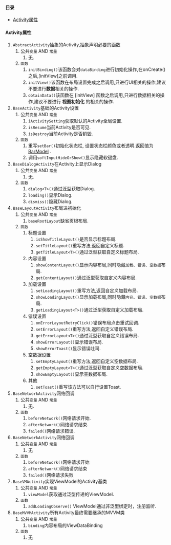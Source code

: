 #### 目录

* [Activity属性](#Activity属性)

#### Activity属性

1. `AbstractActivity`抽象的Activity,抽象声明必要的函数
    1. 公共`变量` AND `常量`
        1. 无.
    2. `函数`
        1. `initBinding()`该函数会对`dataBinding`进行初始化操作,在onCreate()之后,[initView]之前调用.
        2. `initView()`该函数在布局设置完成之后调用,只进行UI相关的操作,建议不要进行**数据**相关的操作.
        3. `obtainData()`该函数在 [initView] 函数之后调用,只进行数据相关的操作,建议不要进行 **视图初始化** 的相关的操作.
2. `BaseActivity`基础的Activity设置
    1. 公共`变量` AND `常量`
        1. `iActivitySetting`获取默认的Activity全局设置.
        2. `isResume`当前Activity是否可见.
        3. `isDestroy`当前Activity是否销毁.
    2. `函数`
        1. 重写`setBar()`初始化状态栏,
           设置状态栏颜色或者透明.返回值为[BarModel](https://github.com/Chen-Xi-g/GFAndroid/blob/main/base_core/src/src/main/java/com/alvin/base_core/model/BarModel)
           .
        2. 调用`softInputHideOrShow()`显示隐藏软键盘.
3. `BaseDialogActivity`在Activity上显示Dialog
    1. 公共`变量` AND `常量`
        1. 无.
    2. `函数`
        1. `dialog<T>()`通过泛型获取Dialog.
        2. `loading()`显示Dialog.
        3. `dismiss()`隐藏Dialog.
4. `BaseLayoutActivity`布局进初始化
    1. 公共`变量` AND `常量`
        1. `baseRootLayout`缺省页根布局.
    2. `函数`
        1. 标题设置
            1. `isShowTitleLayout()`是否显示标题布局.
            2. `setTitleLayout()`重写方法,返回自定义标题.
            3. `getTitleLayout<T>()`通过泛型获取自定义标题布局.
        2. 内容设置
            1. `showContentLayout()`显示内容布局,同时隐藏`加载`、`错误`、`空数据`布局.
            2. `getContentLayout()`通过泛型获取自定义内容布局.
        3. 加载设置
            1. `setLoadingLayout()`重写方法,返回自定义加载布局.
            2. `showLoadingLayout()`显示加载布局,同时隐藏`内容`、`错误`、`空数据`布局.
            3. `getLoadingLayout<T>()`通过泛型获取自定义加载布局.
        4. 错误设置
            1. `onErrorLayoutRetryClick()`错误布局点击重试回调.
            2. `setErrorLayout()`重写方法,返回自定义错误布局.
            3. `getErrorLayout<T>()`通过泛型获取自定义错误布局.
            4. `showErrorLayout()`显示错误布局.
            5. `showErrorToast()`显示错误吐司.
        5. 空数据设置
            1. `setEmptyLayout()`重写方法,返回自定义空数据布局.
            2. `getEmptyLayout<T>()`通过泛型获取自定义空数据布局.
            3. `showEmptyLayout()`显示空数据布局.
        6. 其他
            1. `setToast()`重写该方法可以自行设置Toast.
5. `BaseNetworkActivity`网络回调
    1. 公共`变量` AND `常量`
        1. 无.
    2. `函数`
        1. `beforeNetwork()`网络请求开始.
        2. `afterNetwork()`网络请求结束.
        3. `failed()`网络请求错误.
6. `BaseNetworkActivity`网络回调
    1. 公共`变量` AND `常量`
        1. 无
    2. `函数`
        1. `beforeNetwork()`网络请求开始
        2. `afterNetwork()`网络请求结束
        3. `failed()`网络请求失败
7. `BaseVMActivity`实现ViewModel的Activity基类
    1. 公共`变量` AND `常量`
        1. `viewModel`获取通过泛型传递的ViewModel.
    2. `函数`
        1. `addLoadingObserve()` ViewModel通过非泛型绑定时，注册监听.
8. `BaseMVVMActivity`所有Activity最终需要继承的MVVM类
    1. 公共`变量` AND `常量`
        1. `binding`内容布局的ViewDataBinding
    2. `函数`
        1. 无